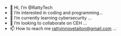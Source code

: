 - 👋 Hi, I’m @RattyTech
- 👀 I’m interested in coding and programming...
- 🌱 I’m currently learning cybersecurity ...
- 💞️ I’m looking to collaborate on CEH ...
- 📫 How to reach me rattyinnovetaiton@gmail.com ...

<!---
RattyTech/RattyTech is a ✨ special ✨ repository because its `README.md` (this file) appears on your GitHub profile.
You can click the Preview link to take a look at your changes.
--->
